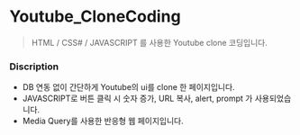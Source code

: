 # Youtube_CloneCoding
>HTML / CSS# / JAVASCRIPT 를 사용한 Youtube clone 코딩입니다.

### Discription
- DB 연동 없이 간단하게 Youtube의 ui를 clone 한 페이지입니다.    
- JAVASCRIPT로 버튼 클릭 시 숫자 증가, URL 복사, alert, prompt 가 사용되었습니다.       
- Media Query를 사용한 반응형 웹 페이지입니다.     
